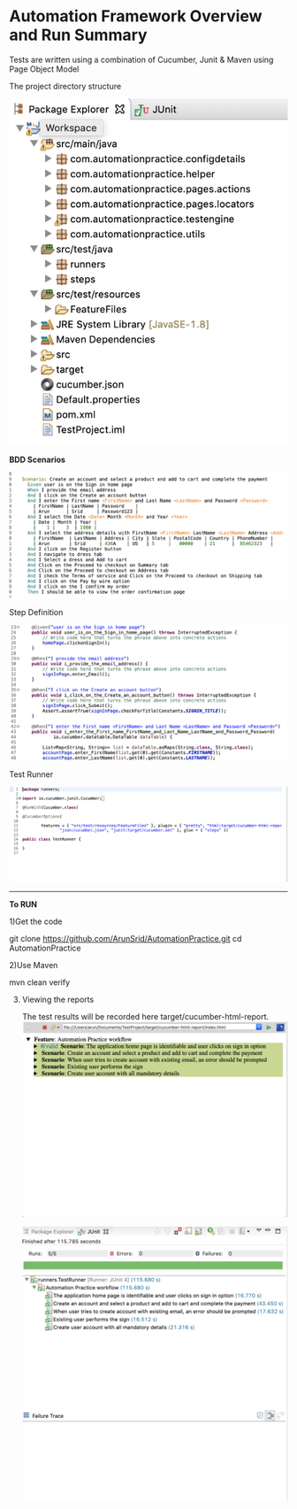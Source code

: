 # Automation Framework Overview and Run Summary 

Tests are written using a combination of Cucumber, Junit & Maven using Page Object Model


The project directory structure


![](images/ProjectStructure.png)


<b>BDD Scenarios</b>

![](images/BDD-Scenarios.png)

Step Definition

![](images/StepDefinition.png)


Test Runner

![](images/TestRunner.png)

------------------------------------------------------------------------------------------------------------------------------
<b> To RUN </b>

1)Get the code

  git clone https://github.com/ArunSrid/AutomationPractice.git
  cd AutomationPractice


2)Use Maven

  mvn clean verify 

3) Viewing the reports

   The test results will be recorded here target/cucumber-html-report. 
   ![](images/Test-Output.png)
  
   ![](images/Eclipse_TestResults.png)
